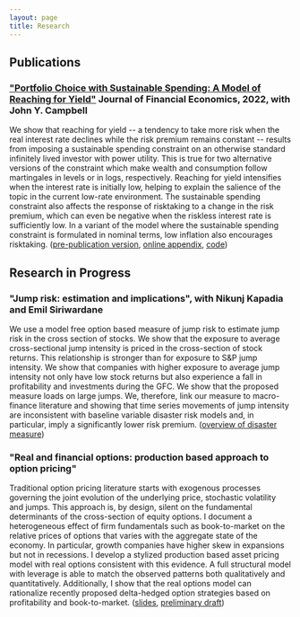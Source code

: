 ```yaml
---
layout: page
title: Research
---
```


## Publications

### ["Portfolio Choice with Sustainable Spending: A Model of Reaching for Yield"](https://www.sciencedirect.com/science/article/pii/S0304405X21002002) **Journal of Financial Economics**, 2022, with John Y. Campbell

We show that reaching for yield -- a tendency to take more risk when the real interest rate declines while the risk premium remains constant -- results from imposing a sustainable spending constraint on an otherwise standard infinitely lived investor with power utility. This is true for two alternative versions of the constraint which make wealth and consumption follow martingales in levels or in logs, respectively. Reaching for yield intensifies when the interest rate is initially low, helping to explain the salience of the topic in the current low-rate environment. The sustainable spending constraint also affects the response of risktaking to a change in the risk premium, which can even be negative when the riskless interest rate is sufficiently low. In a variant of the model where the sustainable spending constraint is formulated in nominal terms, low inflation also encourages risktaking. ([pre-publication version]({{site.url}}/papers/ReachingForYield.pdf), [online appendix]({{site.url}}/papers/ReachingForYield_Appendix.pdf), [code]({{site.url}}/reaching_for_yield.html))

## Research in Progress

### "Jump risk: estimation and implications", with Nikunj Kapadia and Emil Siriwardane

We use a model free option based measure of jump risk to estimate jump risk in the cross section of stocks. We show that the exposure to average cross-sectional jump intensity is priced in the cross-section of stock returns. This relationship is stronger than for exposure to S&P jump intensity. We show that companies with higher exposure to average jump intensity not only have low stock returns but also experience a fall in profitability and investments during the GFC. We show that the proposed measure loads on large jumps. We, therefore, link our measure to macro-finance literature and showing that time series movements of jump intensity are inconsistent with baseline variable disaster risk models and, in particular, imply a significantly lower risk premium. ([overview of disaster measure]({{site.url}}/disaster_risk.html))


### "Real and financial options: production based approach to option pricing"

Traditional option pricing literature starts with exogenous processes governing the joint evolution of the underlying price, stochastic volatility and jumps. This approach is, by design, silent on the fundamental determinants of the cross-section of equity options. I document a heterogeneous effect of firm fundamentals such as book-to-market on the relative prices of options that varies with the aggregate state of the economy. In particular, growth companies have higher skew in expansions but not in recessions. I develop a stylized production based asset pricing model with real options consistent with this evidence. A full structural model with leverage is able to match the observed patterns both qualitatively and quantitatively. Additionally, I show that the real options model can rationalize recently proposed delta-hedged option strategies based on profitability and book-to-market. ([slides]({{site.url}}/papers/real_options_overview.pdf), [preliminary draft]({{site.url}}/papers/RealAndFinancialOptions.pdf))


<!-- ### Lifecycle of Private Equity (with Andrea Hamaui)

We study the implications of the finitely-lived structure of
Private Equity funds on their risk and performance. We find that
younger funds are well insulated against large
economic shocks such as the Great Financial Crisis of 2008, while
their older counterparts’ performance is significantly affected.
We use the estimates of the effect of an economic shock on
Private Equity cash flows and a standard rare disaster model
to value a commitment claim along the lifecycle of a fund. There we
find that the total payoff -- the sum of cash flows and change in
value of the commitment -- and thus the risk are hump-shaped in the
age of a fund. We then study the real decisions behind funds
cash flows: deals and exits. We first find that funds whose LPs
have higher than the average expenses reduce their capital calls.
Higher operating profitability of publicly traded comparables
that proxy for operating profitability of portfolio companies and
higher aggregate valuation ratios are associated with higher
probability of exit from a fund’s investment. Moreover, this
effect gets stronger with the time from the investments and thus
with fund’s age. -->
